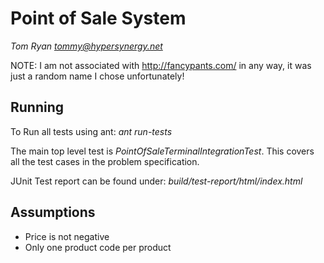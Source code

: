 Point of Sale System
====================

*Tom Ryan tommy@hypersynergy.net*

NOTE: I am not associated with http://fancypants.com/ in any way, it was just a random name I chose unfortunately!

Running
-------

To Run all tests using ant:
    *ant run-tests*


The main top level test is *PointOfSaleTerminalIntegrationTest*. This covers all the test cases in the problem specification.

JUnit Test report can be found under:
    *build/test-report/html/index.html*

Assumptions
-----------

* Price is not negative
* Only one product code per product

